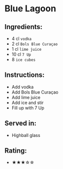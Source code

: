 # Blue Lagoon

## Ingredients:
- 4 cl `vodka`
- 2 cl `Bols Blue Curaçao`
- 1 cl `lime juice`
- 10 cl `7 Up`
- 8 `ice cubes`

## Instructions:
- Add vodka
- Add Bols Blue Curaçao
- Add lime juice
- Add ice and stir
- Fill up with 7 Up

## Served in:
- Highball glass

## Rating:
- ★★★☆☆